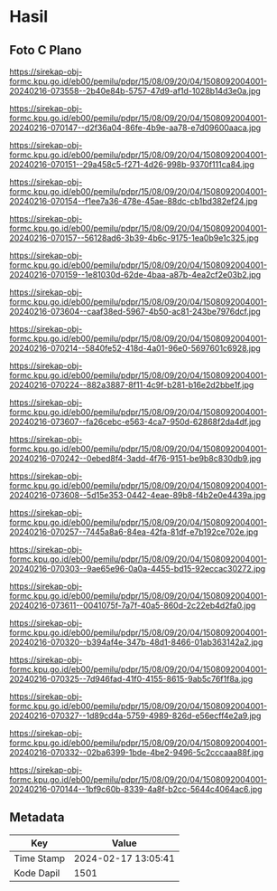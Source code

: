 # Hasil

## Foto C Plano

https://sirekap-obj-formc.kpu.go.id/eb00/pemilu/pdpr/15/08/09/20/04/1508092004001-20240216-073558--2b40e84b-5757-47d9-af1d-1028b14d3e0a.jpg

https://sirekap-obj-formc.kpu.go.id/eb00/pemilu/pdpr/15/08/09/20/04/1508092004001-20240216-070147--d2f36a04-86fe-4b9e-aa78-e7d09600aaca.jpg

https://sirekap-obj-formc.kpu.go.id/eb00/pemilu/pdpr/15/08/09/20/04/1508092004001-20240216-070151--29a458c5-f271-4d26-998b-9370f111ca84.jpg

https://sirekap-obj-formc.kpu.go.id/eb00/pemilu/pdpr/15/08/09/20/04/1508092004001-20240216-070154--f1ee7a36-478e-45ae-88dc-cb1bd382ef24.jpg

https://sirekap-obj-formc.kpu.go.id/eb00/pemilu/pdpr/15/08/09/20/04/1508092004001-20240216-070157--56128ad6-3b39-4b6c-9175-1ea0b9e1c325.jpg

https://sirekap-obj-formc.kpu.go.id/eb00/pemilu/pdpr/15/08/09/20/04/1508092004001-20240216-070159--1e81030d-62de-4baa-a87b-4ea2cf2e03b2.jpg

https://sirekap-obj-formc.kpu.go.id/eb00/pemilu/pdpr/15/08/09/20/04/1508092004001-20240216-073604--caaf38ed-5967-4b50-ac81-243be7976dcf.jpg

https://sirekap-obj-formc.kpu.go.id/eb00/pemilu/pdpr/15/08/09/20/04/1508092004001-20240216-070214--5840fe52-418d-4a01-96e0-5697601c6928.jpg

https://sirekap-obj-formc.kpu.go.id/eb00/pemilu/pdpr/15/08/09/20/04/1508092004001-20240216-070224--882a3887-8f11-4c9f-b281-b16e2d2bbe1f.jpg

https://sirekap-obj-formc.kpu.go.id/eb00/pemilu/pdpr/15/08/09/20/04/1508092004001-20240216-073607--fa26cebc-e563-4ca7-950d-62868f2da4df.jpg

https://sirekap-obj-formc.kpu.go.id/eb00/pemilu/pdpr/15/08/09/20/04/1508092004001-20240216-070242--0ebed8f4-3add-4f76-9151-be9b8c830db9.jpg

https://sirekap-obj-formc.kpu.go.id/eb00/pemilu/pdpr/15/08/09/20/04/1508092004001-20240216-073608--5d15e353-0442-4eae-89b8-f4b2e0e4439a.jpg

https://sirekap-obj-formc.kpu.go.id/eb00/pemilu/pdpr/15/08/09/20/04/1508092004001-20240216-070257--7445a8a6-84ea-42fa-81df-e7b192ce702e.jpg

https://sirekap-obj-formc.kpu.go.id/eb00/pemilu/pdpr/15/08/09/20/04/1508092004001-20240216-070303--9ae65e96-0a0a-4455-bd15-92eccac30272.jpg

https://sirekap-obj-formc.kpu.go.id/eb00/pemilu/pdpr/15/08/09/20/04/1508092004001-20240216-073611--0041075f-7a7f-40a5-860d-2c22eb4d2fa0.jpg

https://sirekap-obj-formc.kpu.go.id/eb00/pemilu/pdpr/15/08/09/20/04/1508092004001-20240216-070320--b394af4e-347b-48d1-8466-01ab363142a2.jpg

https://sirekap-obj-formc.kpu.go.id/eb00/pemilu/pdpr/15/08/09/20/04/1508092004001-20240216-070325--7d946fad-41f0-4155-8615-9ab5c76f1f8a.jpg

https://sirekap-obj-formc.kpu.go.id/eb00/pemilu/pdpr/15/08/09/20/04/1508092004001-20240216-070327--1d89cd4a-5759-4989-826d-e56ecff4e2a9.jpg

https://sirekap-obj-formc.kpu.go.id/eb00/pemilu/pdpr/15/08/09/20/04/1508092004001-20240216-070332--02ba6399-1bde-4be2-9496-5c2cccaaa88f.jpg

https://sirekap-obj-formc.kpu.go.id/eb00/pemilu/pdpr/15/08/09/20/04/1508092004001-20240216-070144--1bf9c60b-8339-4a8f-b2cc-5644c4064ac6.jpg


## Metadata

| Key        | Value               |
| ---------- | ------------------- |
| Time Stamp | 2024-02-17 13:05:41 |
| Kode Dapil | 1501                |



